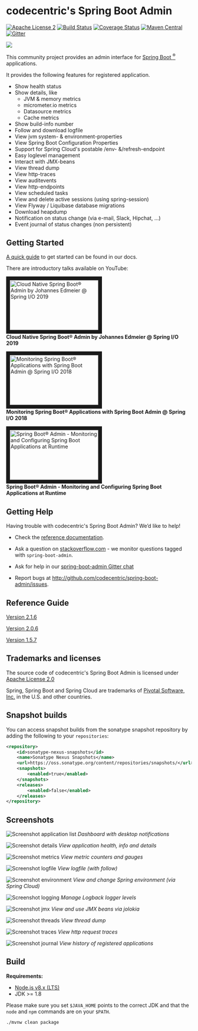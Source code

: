 codecentric's Spring Boot Admin
===============================
[![Apache License 2](https://img.shields.io/badge/license-ASF2-blue.svg)](https://www.apache.org/licenses/LICENSE-2.0.txt)
[![Build Status](https://travis-ci.org/codecentric/spring-boot-admin.svg?branch=master)](https://travis-ci.org/codecentric/spring-boot-admin)
[![Coverage Status](https://coveralls.io/repos/github/codecentric/spring-boot-admin/badge.svg?branch=master)](https://coveralls.io/github/codecentric/spring-boot-admin?branch=master)
[![Maven Central](https://maven-badges.herokuapp.com/maven-central/de.codecentric/spring-boot-admin/badge.svg)](https://maven-badges.herokuapp.com/maven-central/de.codecentric/spring-boot-admin/)
[![Gitter](https://badges.gitter.im/codecentric/spring-boot-admin.svg)](https://gitter.im/codecentric/spring-boot-admin?utm_source=badge&utm_medium=badge&utm_campaign=pr-badge)

![](./images/logo-spring-boot-admin.png)

This community project provides an admin interface for [Spring Boot <sup>®</sup>](http://projects.spring.io/spring-boot/ "Official Spring-Boot website") applications.

It provides the following features for registered application.

* Show health status
* Show details, like
  * JVM & memory metrics
  * micrometer.io metrics
  * Datasource metrics
  * Cache metrics
* Show build-info number
* Follow and download logfile
* View jvm system- & environment-properties
* View Spring Boot Configuration Properties
* Support for Spring Cloud's postable /env- &/refresh-endpoint
* Easy loglevel management
* Interact with JMX-beans
* View thread dump
* View http-traces
* View auditevents
* View http-endpoints
* View scheduled tasks
* View and delete active sessions (using spring-session)
* View Flyway / Liquibase database migrations
* Download heapdump
* Notification on status change (via e-mail, Slack, Hipchat, ...)
* Event journal of status changes (non persistent)

## Getting Started

[A quick guide](http://codecentric.github.io/spring-boot-admin/2.1.6/#getting-started) to get started can be found in our docs.

There are introductory talks available on YouTube:

<a href="https://youtu.be/Ql1Gnz4L_-c" target="_blank"><img src="https://i.ytimg.com/vi/Ql1Gnz4L_-c/maxresdefault.jpg" 
alt="Cloud Native Spring Boot® Admin by Johannes Edmeier @ Spring I/O 2019" width="240" height="135" border="10" /></a><br>
**Cloud Native Spring Boot® Admin by Johannes Edmeier @ Spring I/O 2019**

<a href="https://youtu.be/__zkypwjSMs" target="_blank"><img src="https://i.ytimg.com/vi/__zkypwjSMs/maxresdefault.jpg" 
alt="Monitoring Spring Boot® Applications with Spring Boot Admin @ Spring I/O 2018" width="240" height="135" border="10" /></a><br>
**Monitoring Spring Boot® Applications with Spring Boot Admin @ Spring I/O 2018**

<a href="https://goo.gl/2tRiUi" target="_blank"><img src="https://i.ytimg.com/vi/PWd9Q8_4OFo/maxresdefault.jpg"
alt="Spring Boot® Admin - Monitoring and Configuring Spring Boot Applications at Runtime" width="240" height="135" border="10" /></a><br>
**Spring Boot® Admin - Monitoring and Configuring Spring Boot Applications at Runtime**

## Getting Help

Having trouble with codecentric's Spring Boot Admin? We’d like to help!

 * Check the [reference documentation](http://codecentric.github.io/spring-boot-admin/current/).

 * Ask a question on [stackoverflow.com](http://stackoverflow.com/questions/tagged/spring-boot-admin) - we monitor questions tagged with `spring-boot-admin`.

 * Ask for help in our [spring-boot-admin Gitter chat](https://gitter.im/codecentric/spring-boot-admin)

 * Report bugs at http://github.com/codecentric/spring-boot-admin/issues.

## Reference Guide
[Version 2.1.6](http://codecentric.github.io/spring-boot-admin/2.1.6/)

[Version 2.0.6](http://codecentric.github.io/spring-boot-admin/2.0.6/)

[Version 1.5.7](http://codecentric.github.io/spring-boot-admin/1.5.7/)

## Trademarks and licenses
The source code of codecentric's Spring Boot Admin is licensed under [Apache License 2.0](https://www.apache.org/licenses/LICENSE-2.0)

Spring, Spring Boot and Spring Cloud are trademarks of [Pivotal Software, Inc.](https://pivotal.io/) in the U.S. and other countries.

## Snapshot builds
You can access snapshot builds from the sonatype snapshot repository by adding the following to your `repositories`:
```xml
<repository>
	<id>sonatype-nexus-snapshots</id>
	<name>Sonatype Nexus Snapshots</name>
	<url>https://oss.sonatype.org/content/repositories/snapshots/</url>
	<snapshots>
		<enabled>true</enabled>
	</snapshots>
	<releases>
		<enabled>false</enabled>
	</releases>
</repository>
```

## Screenshots

![Screenshot application list](/images/screenshot.png)
*Dashboard with desktop notifications*

![Screenshot details](/images/screenshot-details.png)
*View application health, info and details*

![Screenshot metrics](/images/screenshot-metrics.png)
*View metric counters and gauges*

![Screenshot logfile](/images/screenshot-logfile.png)
*View logfile (with follow)*

![Screenshot environment](/images/screenshot-environment.png)
*View and change Spring environment (via Spring Cloud)*

![Screenshot logging](/images/screenshot-logging.png)
*Manage Logback logger levels*

![Screenshot jmx](/images/screenshot-jmx.png)
*View and use JMX beans via jolokia*

![Screenshot threads](/images/screenshot-threads.png)
*View thread dump*

![Screenshot traces](/images/screenshot-trace.png)
*View http request traces*

![Screenshot journal](/images/screenshot-journal.png)
*View history of registered applications*

## Build
**Requirements:**
* [Node.js v8.x (LTS)](https://nodejs.org/en/download/)
* JDK >= 1.8

Please make sure you set `$JAVA_HOME` points to the correct JDK and that the `node` and `npm` commands are on your `$PATH`.

```shell
./mvnw clean package
```
